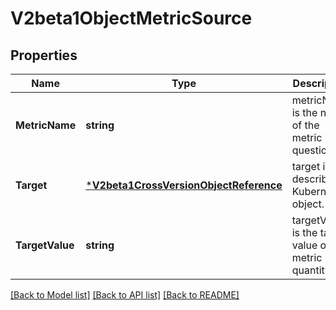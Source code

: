 # V2beta1ObjectMetricSource

## Properties
Name | Type | Description | Notes
------------ | ------------- | ------------- | -------------
**MetricName** | **string** | metricName is the name of the metric in question. | [default to null]
**Target** | [***V2beta1CrossVersionObjectReference**](v2beta1.CrossVersionObjectReference.md) | target is the described Kubernetes object. | [default to null]
**TargetValue** | **string** | targetValue is the target value of the metric (as a quantity). | [default to null]

[[Back to Model list]](../README.md#documentation-for-models) [[Back to API list]](../README.md#documentation-for-api-endpoints) [[Back to README]](../README.md)


